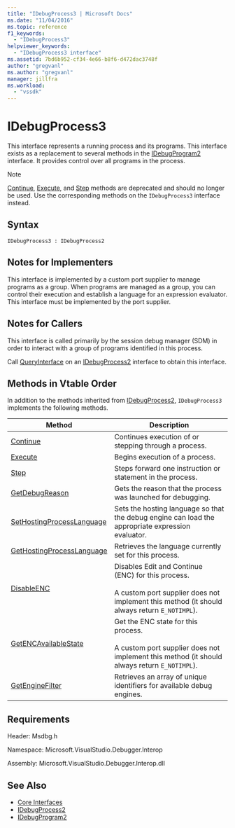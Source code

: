 ```yaml
---
title: "IDebugProcess3 | Microsoft Docs"
ms.date: "11/04/2016"
ms.topic: reference
f1_keywords:
  - "IDebugProcess3"
helpviewer_keywords:
  - "IDebugProcess3 interface"
ms.assetid: 7bd6b952-cf34-4e66-b8f6-d472dac3748f
author: "gregvanl"
ms.author: "gregvanl"
manager: jillfra
ms.workload:
  - "vssdk"
---
```

# IDebugProcess3
This interface represents a running process and its programs. This interface exists as a replacement to several methods in the [IDebugProgram2](../../../extensibility/debugger/reference/idebugprogram2.md) interface. It provides control over all programs in the process.

> [!NOTE]
>  [Continue](../../../extensibility/debugger/reference/idebugprogram2-continue.md), [Execute](../../../extensibility/debugger/reference/idebugprogram2-execute.md), and [Step](../../../extensibility/debugger/reference/idebugprogram2-step.md) methods are deprecated and should no longer be used. Use the corresponding methods on the `IDebugProcess3` interface instead.

## Syntax

```
IDebugProcess3 : IDebugProcess2
```

## Notes for Implementers
 This interface is implemented by a custom port supplier to manage programs as a group. When programs are managed as a group, you can control their execution and establish a language for an expression evaluator. This interface must be implemented by the port supplier.

## Notes for Callers
 This interface is called primarily by the session debug manager (SDM) in order to interact with a group of programs identified in this process.

 Call [QueryInterface](/cpp/atl/queryinterface) on an [IDebugProcess2](../../../extensibility/debugger/reference/idebugprocess2.md) interface to obtain this interface.

## Methods in Vtable Order
 In addition to the methods inherited from [IDebugProcess2](../../../extensibility/debugger/reference/idebugprocess2.md), `IDebugProcess3` implements the following methods.

|Method|Description|
|------------|-----------------|
|[Continue](../../../extensibility/debugger/reference/idebugprocess3-continue.md)|Continues execution of or stepping through a process.|
|[Execute](../../../extensibility/debugger/reference/idebugprocess3-execute.md)|Begins execution of a process.|
|[Step](../../../extensibility/debugger/reference/idebugprocess3-step.md)|Steps forward one instruction or statement in the process.|
|[GetDebugReason](../../../extensibility/debugger/reference/idebugprocess3-getdebugreason.md)|Gets the reason that the process was launched for debugging.|
|[SetHostingProcessLanguage](../../../extensibility/debugger/reference/idebugprocess3-sethostingprocesslanguage.md)|Sets the hosting language so that the debug engine can load the appropriate expression evaluator.|
|[GetHostingProcessLanguage](../../../extensibility/debugger/reference/idebugprocess3-gethostingprocesslanguage.md)|Retrieves the language currently set for this process.|
|[DisableENC](../../../extensibility/debugger/reference/idebugprocess3-disableenc.md)|Disables Edit and Continue (ENC) for this process.<br /><br /> A custom port supplier does not implement this method (it should always return `E_NOTIMPL`).|
|[GetENCAvailableState](../../../extensibility/debugger/reference/idebugprocess3-getencavailablestate.md)|Get the ENC state for this process.<br /><br /> A custom port supplier does not implement this method (it should always return `E_NOTIMPL`).|
|[GetEngineFilter](../../../extensibility/debugger/reference/idebugprocess3-getenginefilter.md)|Retrieves an array of unique identifiers for available debug engines.|

## Requirements
 Header: Msdbg.h

 Namespace: Microsoft.VisualStudio.Debugger.Interop

 Assembly: Microsoft.VisualStudio.Debugger.Interop.dll

## See Also
- [Core Interfaces](../../../extensibility/debugger/reference/core-interfaces.md)
- [IDebugProcess2](../../../extensibility/debugger/reference/idebugprocess2.md)
- [IDebugProgram2](../../../extensibility/debugger/reference/idebugprogram2.md)